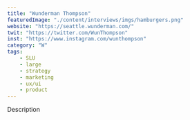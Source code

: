 ```yaml
---
title: "Wunderman Thompson"
featuredImage: "./content/interviews/imgs/hamburgers.png"
website: "https://seattle.wunderman.com/"
twit: "https://twitter.com/WunThompson"
inst: "https://www.instagram.com/wunthompson"
category: "W"
tags:
    - SLU
    - large
    - strategy
    - marketing
    - ux/ui
    - product
---
```


Description
